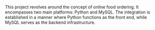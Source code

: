 This project revolves around the concept of online food ordering. It encompasses two main platforms: Python and MySQL. The integration is established in a manner where Python functions as the front end, while MySQL serves as the backend infrastructure.  
  

